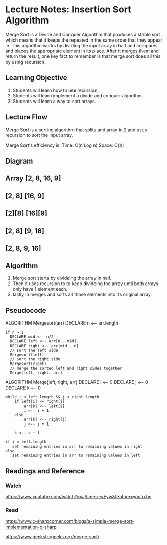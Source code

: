 # Lecture Notes: Insertion Sort Algorithm

Merge Sort is a Divide and Conquer Algorithm that produces a stable sort which means that it keeps the repeated in the same order that they appear in. This algorithm works by dividing
the input array in half and compares and places the appropriate element in its place. After it merges them and return the result, one key fact to remember is that merge sort does all this 
by using recursion. 

## Learning Objective 

1. Students will learn how to use recursion.
2. Students will learn implement a divide and conquer algorithm.
3. Students will learn a way to sort arrays.

## Lecture Flow 

Merge Sort is a sorting algorithm that splits and array in 2 and uses recursion to sort the input array.

Merge Sort's efficiency is:
Time: O(n Log n)
Space: O(n)

## Diagram 

## Array [2, 8, 16, 9]
##	  [2, 8] [16, 9]
##	  [2][8] [16][9]
##	  [2, 8] [9, 16]
##	  [2, 8, 9, 16]


## Algorithm

1. Merge sort starts by divideing the array in half.
2. Then it uses recursion to to keep divideing the array until both arrays only have 1 element each.
3. lastly in merges and sorts all those elements into its original array.

## Pseudocode

ALGORITHM Mergesort(arr)
    DECLARE n <-- arr.length
           
    if n > 1
      DECLARE mid <-- n/2
      DECLARE left <-- arr[0...mid]
      DECLARE right <-- arr[mid...n]
      // sort the left side
      Mergesort(left)
      // sort the right side
      Mergesort(right)
      // merge the sorted left and right sides together
      Merge(left, right, arr)

ALGORITHM Merge(left, right, arr)
    DECLARE i <-- 0
    DECLARE j <-- 0
    DECLARE k <-- 0

    while i < left.length && j < right.length
        if left[i] <= right[j]
            arr[k] <-- left[i]
            i <-- i + 1
        else
            arr[k] <-- right[j]
            j <-- j + 1
            
        k <-- k + 1

    if i = left.length
       set remaining entries in arr to remaining values in right
    else
       set remaining entries in arr to remaining values in left


## Readings and Reference

### Watch 

https://www.youtube.com/watch?v=JSceec-wEyw&feature=youtu.be

### Read 

https://www.c-sharpcorner.com/blogs/a-simple-merge-sort-implementation-c-sharp

https://www.geeksforgeeks.org/merge-sort/
